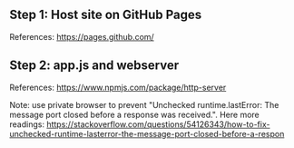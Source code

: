 ## Step 1: Host site on GitHub Pages

References: https://pages.github.com/

## Step 2: app.js and webserver

References: https://www.npmjs.com/package/http-server

Note: use private browser to prevent "Unchecked runtime.lastError: The message port closed before a response was received.". Here more readings: https://stackoverflow.com/questions/54126343/how-to-fix-unchecked-runtime-lasterror-the-message-port-closed-before-a-respon
